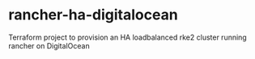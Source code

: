 # rancher-ha-digitalocean
Terraform project to provision an HA loadbalanced rke2 cluster running rancher on DigitalOcean
